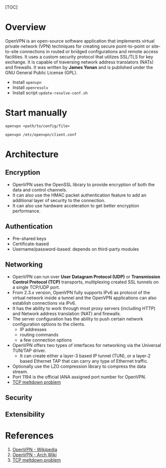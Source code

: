 [TOC]

# Overview
OpenVPN is an open-source software application that implements virtual private network (VPN) techniques for creating secure point-to-point or site-to-site connections in routed or bridged configurations and remote access facilities. It uses a custom security protocol that utilizes SSL/TLS for key exchange. It is capable of traversing network address translators (NATs) and firewalls. It was written by **James Yonan** and is published under the GNU General Public License (GPL).

- Install `openvpn`
- Install `openresolv`
- Install script `update-resolve-conf.sh`

# Start manually
`openvpn <path/to/config/file>`

`openvpn /etc/openvpn/client.conf`

# Architecture
## Encryption
- OpenVPN uses the OpenSSL library to provide encryption of both the data and control channels.
- It can also use the HMAC packet authentication feature to add an additional layer of security to the connection.
- It can also use hardware acceleration to get better encryption performance.

## Authentication
- Pre-shared keys
- Certificate-based
- Username/password-based: depends on third-party modules

## Networking
- OpenVPN can run over **User Datagram Protocol (UDP)** or **Transmission Control Protocol (TCP)** transports, multiplexing created SSL tunnels on a single TCP/UDP port.
- From 2.3.x version, OpenVPN fully supports IPv6 as protocol of the virtual network inside a tunnel and the OpenVPN applications can also establish connections via IPv6.
- It has the ability to work through most proxy servers (including HTTP) and Network address translation (NAT) and firewalls.
- The server configuration has the ability to push certain network configuration options to the clients.
	+ IP addresses
	+ routing commands
	+ a few connection options
- OpenVPN offers two types of interfaces for networking via the Universal TUN/TAP driver.
	+ It can create either a layer-3 based IP tunnel (TUN), or a layer-2 based Ethernet TAP that can carry any type of Ethernet traffic.
- Optionally use the LZO compression library to compress the data stream.
- Port 1194 is the official IANA assigned port number for OpenVPN.
- [TCP meltdown problem][3]

## Security

## Extensibility

# References
1. [OpenVPN - Wikipedia][1]
2. [OpenVPN - Arch Wiki][2]
3. [TCP meltdown problem][3]

[1]: https://en.wikipedia.org/wiki/OpenVPN "OpenVPN - Wikipedia"
[2]: https://wiki.archlinux.org/index.php/OpenVPN "OpenVPN - Arch Wiki"
[3]: http://sites.inka.de/bigred/devel/tcp-tcp.html "TCP meltdown problem"
